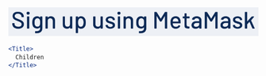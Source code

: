 <div class="examples">
  <div class="example">
    <a href="public/images/components/Title/1.png">
      <img src="public/images/components/Title/1.png" alt="Title 1" />
    </a>
  </div>
</div>

```jsx
<Title>
  Children
</Title>
```
